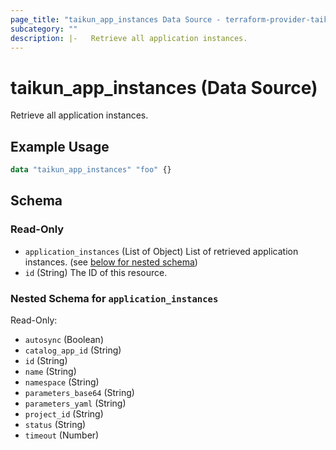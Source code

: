 ```yaml
---
page_title: "taikun_app_instances Data Source - terraform-provider-taikun"
subcategory: ""
description: |-   Retrieve all application instances.
---
```


# taikun_app_instances (Data Source)

Retrieve all application instances.

## Example Usage

```terraform
data "taikun_app_instances" "foo" {}
```

<!-- schema generated by tfplugindocs -->
## Schema

### Read-Only

- `application_instances` (List of Object) List of retrieved application instances. (see [below for nested schema](#nestedatt--application_instances))
- `id` (String) The ID of this resource.

<a id="nestedatt--application_instances"></a>
### Nested Schema for `application_instances`

Read-Only:

- `autosync` (Boolean)
- `catalog_app_id` (String)
- `id` (String)
- `name` (String)
- `namespace` (String)
- `parameters_base64` (String)
- `parameters_yaml` (String)
- `project_id` (String)
- `status` (String)
- `timeout` (Number)


